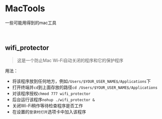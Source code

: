 # MacTools
一些可能用得到的mac工具

<br/>

## wifi_protector

> 这是一个防止Mac Wi-Fi自动关闭的程序和它的保护程序

用法：
- 将该程序放到任何地方，例如`/Users/$YOUR_USER_NAME$/Applications`下
- 打开终端并`cd`到上面存放的路径`cd /Users/$YOUR_USER_NAME$/Applications`
- 对该程序授权`chmod 777 wifi_protector`
- 后台运行该程序`nohup ./wifi_protector &`
- 关闭Wi-Fi稍作等待检查程序是否工作
- 在设置的`登录时打开`选项卡中加入该程序
